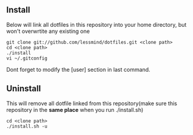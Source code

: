 Install
-------
Below will link all dotfiles in this repository into your home directory, but won't overwrtite any existing one

	git clone git://github.com/lessmind/dotfiles.git <clone path>
	cd <clone path>
	./install
	vi ~/.gitconfig

Dont forget to modify the [user] section in last command.

Uninstall
---------
This will remove all dotfile linked from this repository(make sure this repository in the **same place** when you run ./install.sh)

	cd <clone path>
	./install.sh -u